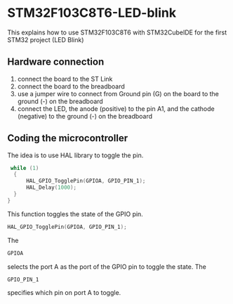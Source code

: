 # STM32F103C8T6-LED-blink
This explains how to use STM32F103C8T6 with STM32CubeIDE for the first STM32 project (LED Blink)

## Hardware connection
1. connect the board to the ST Link
2. connect the board to the breadboard
3. use a jumper wire to connect from Ground pin (G) on the board to the ground (-) on the breadboard
4. connect the LED, the anode (positive) to the pin A1, and the cathode (negative) to the ground (-) on the breadboard

## Coding the microcontroller
The idea is to use HAL library to toggle the pin. 

``` C 
 while (1)
  {
	  HAL_GPIO_TogglePin(GPIOA, GPIO_PIN_1);
	  HAL_Delay(1000);
  }
}
```


This function toggles the state of the GPIO pin. 
``` C 
HAL_GPIO_TogglePin(GPIOA, GPIO_PIN_1);
```
The 
``` C 
GPIOA
```
selects the port A as the port of the GPIO pin to toggle the state.
The 
``` C
GPIO_PIN_1
```
specifies which pin on port A to toggle. 
